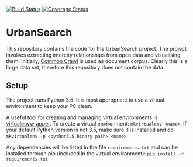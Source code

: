 [![Build Status](https://travis-ci.org/urbansearchTUD/UrbanSearch.svg?branch=master)](https://travis-ci.org/urbansearchTUD/UrbanSearch) [![Coverage Status](https://coveralls.io/repos/github/urbansearchTUD/UrbanSearch/badge.svg?branch=master)](https://coveralls.io/github/urbansearchTUD/UrbanSearch?branch=master)

# UrbanSearch
This repository contains the code for the UrbanSearch project. The project involves extracting intercity relationships from open data and visualising them. Initially, [Common Crawl](https://commoncrawl.org) is used as document corpus. Clearly this is a large data set, therefore this repository does not contain the data.

## Setup
The project runs Python 3.5. It is most appropriate to use a virtual environment to keep your PC clean.

A useful tool for creating and managing virtual environments is [virtualenvwrapper](https://virtualenvwrapper.readthedocs.io/en/latest/).
To create a virtual environment: `mkvirtualenv <name>`. If your default Python version is not 3.5, make sure it is installed and do `mkvirtualenv -p <python3.5 binary path> <name>`.

Any dependencies will be listed in the file `requirements.txt` and can be installed through pip (included in the virtual environment): `pip install -r requirements.txt`

